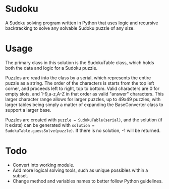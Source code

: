 # Sudoku
A Sudoku solving program written in Python that uses logic and recursive backtracking to solve any solvable Sudoku puzzle of any size.

# Usage
The primary class in this solution is the SudokuTable class, which holds both the data and logic for a Sudoku puzzle. 

Puzzles are read into the class by a serial, which represents the entire puzzle as a string. The order of the characters is starts from the top left corner, and proceeds left to right, top to bottom. Valid characters are 0 for empty slots, and 1-9,a-z,A-Z in that order as valid "answer" characters. This larger character range allows for larger puzzles, up to 49x49 puzzles, with larger tables being simply a matter of expanding the BaseConverter class to support a larger base.

Puzzles are created with `puzzle = SudokuTable(serial)`, and the solution (if it exists) can be generated with `solution = SudokuTable.guessSolve(puzzle)`. If there is no solution, -1 will be returned.

# Todo
+ Convert into working module. 
+ Add more logical solving tools, such as unique possibles within a subset.
+ Change method and variables names to better follow Python guidelines.
